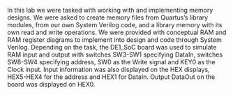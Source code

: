 In this lab we were tasked with working with and implementing memory designs. We were asked to create memory files from Quartus’s library modules, 
from our own System Verilog code, and a library memory with its own read and write operations. We were provided with conceptual RAM and RAM register
diagrams to implement into design and code through System Verilog. Depending on the task, the DE1_SoC board was used to simulate RAM input 
and output with switches SW3-SW1 specifying DataIn, switches SW8-SW4 specifying address, SW0 as the Write signal and KEY0 as the Clock input.
Input information was also displayed on the HEX displays, HEX5-HEX4 for the address and HEX1 for DataIn.
Output DataOut on the board was displayed on HEX0.

